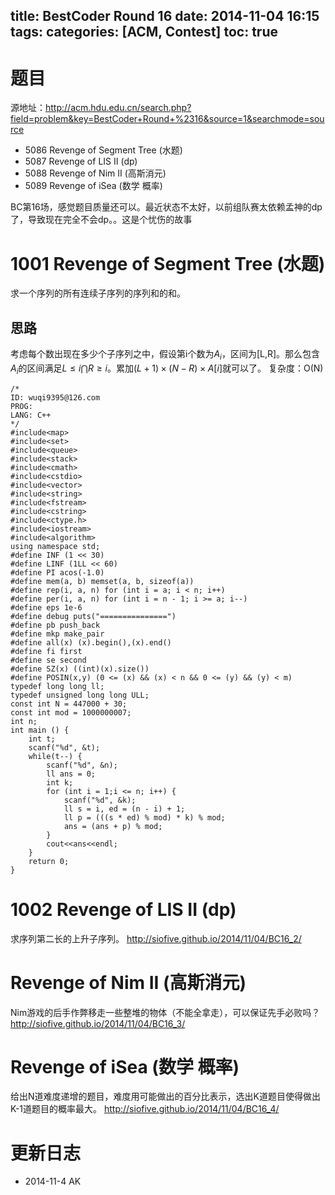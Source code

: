 title: BestCoder Round 16
date: 2014-11-04 16:15
tags: 
categories: [ACM, Contest]
toc: true
---
# 题目
源地址：http://acm.hdu.edu.cn/search.php?field=problem&key=BestCoder+Round+%2316&source=1&searchmode=source
- 5086 Revenge of Segment Tree (水题)
- 5087 Revenge of LIS II (dp)
- 5088 Revenge of Nim II (高斯消元)
- 5089 Revenge of iSea (数学 概率)

BC第16场，感觉题目质量还可以。最近状态不太好，以前组队赛太依赖孟神的dp了，导致现在完全不会dp。。这是个忧伤的故事

<!-- more -->
# 1001 Revenge of Segment Tree (水题)
求一个序列的所有连续子序列的序列和的和。
## 思路
考虑每个数出现在多少个子序列之中，假设第i个数为$A_i$，区间为[L,R]。那么包含$A_i$的区间满足$L{\leq}i{\bigcap}R{\geq}i$。累加$(L+1){\times}(N−R){\times}A[i]$就可以了。
复杂度：O(N)
```
/*
ID: wuqi9395@126.com
PROG:
LANG: C++
*/
#include<map>
#include<set>
#include<queue>
#include<stack>
#include<cmath>
#include<cstdio>
#include<vector>
#include<string>
#include<fstream>
#include<cstring>
#include<ctype.h>
#include<iostream>
#include<algorithm>
using namespace std;
#define INF (1 << 30)
#define LINF (1LL << 60)
#define PI acos(-1.0)
#define mem(a, b) memset(a, b, sizeof(a))
#define rep(i, a, n) for (int i = a; i < n; i++)
#define per(i, a, n) for (int i = n - 1; i >= a; i--)
#define eps 1e-6
#define debug puts("===============")
#define pb push_back
#define mkp make_pair
#define all(x) (x).begin(),(x).end()
#define fi first
#define se second
#define SZ(x) ((int)(x).size())
#define POSIN(x,y) (0 <= (x) && (x) < n && 0 <= (y) && (y) < m)
typedef long long ll;
typedef unsigned long long ULL;
const int N = 447000 + 30;
const int mod = 1000000007;
int n;
int main () {
    int t;
    scanf("%d", &t);
    while(t--) {
        scanf("%d", &n);
        ll ans = 0;
        int k;
        for (int i = 1;i <= n; i++) {
            scanf("%d", &k);
            ll s = i, ed = (n - i) + 1;
            ll p = (((s * ed) % mod) * k) % mod;
            ans = (ans + p) % mod;
        }
        cout<<ans<<endl;
    }
    return 0;
}
```

# 1002 Revenge of LIS II (dp)
求序列第二长的上升子序列。
http://siofive.github.io/2014/11/04/BC16_2/

# Revenge of Nim II (高斯消元)
Nim游戏的后手作弊移走一些整堆的物体（不能全拿走），可以保证先手必败吗？
http://siofive.github.io/2014/11/04/BC16_3/

# Revenge of iSea (数学 概率)
给出N道难度递增的题目，难度用可能做出的百分比表示，选出K道题目使得做出K-1道题目的概率最大。
http://siofive.github.io/2014/11/04/BC16_4/

# 更新日志
- 2014-11-4 AK